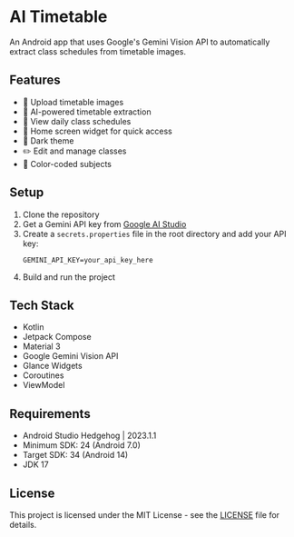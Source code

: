 # AI Timetable

An Android app that uses Google's Gemini Vision API to automatically extract class schedules from timetable images.

## Features

- 📸 Upload timetable images
- 🤖 AI-powered timetable extraction
- 📅 View daily class schedules
- 🔔 Home screen widget for quick access
- 🌙 Dark theme
- ✏️ Edit and manage classes
- 🎨 Color-coded subjects

## Setup

1. Clone the repository
2. Get a Gemini API key from [Google AI Studio](https://makersuite.google.com/app/apikey)
3. Create a `secrets.properties` file in the root directory and add your API key:
   ```properties
   GEMINI_API_KEY=your_api_key_here
   ```
4. Build and run the project

## Tech Stack

- Kotlin
- Jetpack Compose
- Material 3
- Google Gemini Vision API
- Glance Widgets
- Coroutines
- ViewModel

## Requirements

- Android Studio Hedgehog | 2023.1.1
- Minimum SDK: 24 (Android 7.0)
- Target SDK: 34 (Android 14)
- JDK 17

## License

This project is licensed under the MIT License - see the [LICENSE](LICENSE) file for details. 